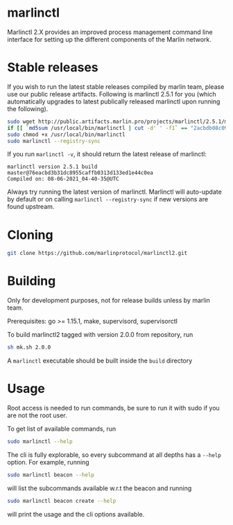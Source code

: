 # marlinctl

Marlinctl 2.X provides an improved process management command line interface for setting up the different components of the Marlin network.

# Stable releases

If you wish to run the latest stable releases compiled by marlin team, please use our public release artifacts. Following is marlinctl 2.5.1 for you (which automatically upgrades to latest publically released marlinctl upon running the following).
```sh
sudo wget http://public.artifacts.marlin.pro/projects/marlinctl/2.5.1/marlinctl-2.5.1-linux-amd64 --output-document=/usr/local/bin/marlinctl
if [[ `md5sum /usr/local/bin/marlinctl | cut -d' ' -f1` == "2acbdb08c09ffadf2ce4fe57bbbd9f96" ]]; then  echo "verified md5sum" ; else echo "wrong md5sum, deleting marlinctl" && sudo rm /usr/local/bin/marlinctl;  fi
sudo chmod +x /usr/local/bin/marlinctl
sudo marlinctl --registry-sync
```
If you run `marlinctl -v`, it should return the latest release of marlinctl:
```
marlinctl version 2.5.1 build master@76eacbd3b31dc8955caffb0313d133ed1e44c0ea
Compiled on: 08-06-2021_04-40-35@UTC
```

Always try running the latest version of marlinctl. Marlinctl will auto-update by default or on calling `marlinctl --registry-sync` if new versions are found upstream.

# Cloning

 ```sh
git clone https://github.com/marlinprotocol/marlinctl2.git
```

# Building

Only for development purposes, not for release builds unless by marlin team.

Prerequisites: go >= 1.15.1, make, supervisord, supervisorctl

To build marlinctl2 tagged with version 2.0.0 from repository, run
```sh
sh mk.sh 2.0.0
```
A `marlinctl` executable should be built inside the `build` directory

# Usage

Root access is needed to run commands, be sure to run it with sudo if you are not the root user.

To get list of available commands, run

```sh
sudo marlinctl --help
```

The cli is fully explorable, so every subcommand at all depths has a `--help` option. For example, running
```sh
sudo marlinctl beacon --help
```
will list the subcommands available w.r.t the beacon and running
```sh
sudo marlinctl beacon create --help
```
will print the usage and the cli options available.
